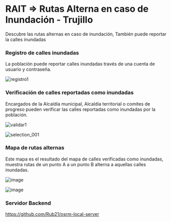 # RAIT => Rutas Alterna en caso de Inundación - Trujillo

Descubre las rutas alternas en caso de inundación, También puede reportar la calles inundadas


### Registro de calles inundadas

La población puede reportar calles inundadas través de una cuenta de usuario y contraseña.

![registro1](https://user-images.githubusercontent.com/11504548/39408001-19f035e6-4b95-11e8-927e-e10f10eae8ee.gif)

### Verificación de calles reportadas como inundadas

Encargados de la Alcaldía municipal, Alcaldía territorial o comites de progreso pueden verificar las calles reportadas como inundadas por la población.

![validar1](https://user-images.githubusercontent.com/11504548/39408088-aae427e6-4b96-11e8-8869-49e64375583b.gif)

![selection_001](https://user-images.githubusercontent.com/11504548/39408104-02e55910-4b97-11e8-991e-77f6542a1bd0.png)

### Mapa de rutas alternas

Este mapa es el resultado del mapa de calles verificadas como inundadas, muestra rutas de un punto A a un punto B alterna a aquellas calles inundadas.

![image](https://user-images.githubusercontent.com/1152236/39407608-47f7bcc2-4b8e-11e8-8d2f-8970d077fbda.png)

![image](https://user-images.githubusercontent.com/1152236/39407664-fd28e292-4b8e-11e8-81d1-59f1af5f9ef6.png)


### Servidor Backend

https://github.com/Rub21/osrm-local-server